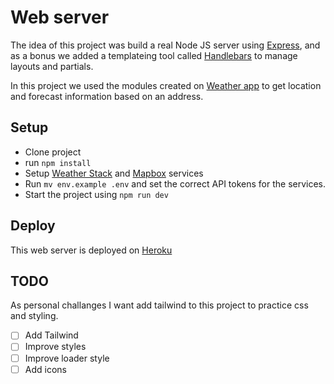 # Web server

The idea of this project was build a real Node JS server using [Express](https://expressjs.com/), and as a bonus we added a templateing tool called [Handlebars](https://handlebarsjs.com/) to manage layouts and partials.

In this project we used the modules created on [Weather app](https://github.com/faqndo97/the-complete-nodejs-developer-course-faqndo97/tree/master/weather-app) to get location and forecast information based on an address.

## Setup

* Clone project
* run `npm install`
* Setup [Weather Stack](https://weatherstack.com/) and [Mapbox](https://www.mapbox.com/) services
* Run `mv env.example .env` and set the correct API tokens for the services.
* Start the project using `npm run dev`

## Deploy

This web server is deployed on [Heroku](https://learning-node-basic-app.herokuapp.com/)

## TODO

As personal challanges I want add tailwind to this project to practice css and styling.

- [ ] Add Tailwind
- [ ] Improve styles
- [ ] Improve loader style
- [ ] Add icons